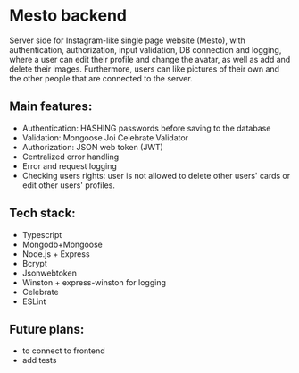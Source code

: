 # Mesto backend
Server side for Instagram-like single page website (Mesto), with authentication, authorization, input validation, DB connection and logging, where a user can edit their profile and change the avatar, as well as add and delete their images. Furthermore, users can like pictures of their own and the other people that are connected to the server.

## Main features:

- Authentication: HASHING passwords before saving to the database
- Validation: Mongoose Joi Celebrate Validator
- Authorization: JSON web token (JWT)
- Centralized error handling
- Error and request logging
- Checking users rights: user is not allowed to delete other users' cards or edit other users' profiles.

## Tech stack:
- Typescript
- Mongodb+Mongoose
- Node.js + Express
- Bcrypt
- Jsonwebtoken
- Winston + express-winston for logging
- Celebrate
- ESLint

## Future plans:

- to connect to frontend
- add tests

